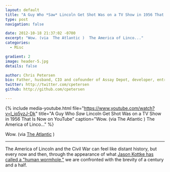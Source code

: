 ```yaml
---
layout: default
title: "A Guy Who *Saw* Lincoln Get Shot Was on a TV Show in 1956 That Is Now on YouTube"
type: post
navigation: false

date: 2012-10-18 21:37:02 -0700
excerpt: "Wow. (via  The Atlantic )  The America of Linco..."
categories:
  - Misc

gradient: 2
image: header-5.jpg
details: false

author: Chris Petersen
bio: Father, husband, CIO and cofounder of Assay Depot, developer, entrepreneur and technologist.
twitter: http://twitter.com/cpetersen
github: http://github.com/cpetersen

---
```


{% include media-youtube.html file="https://www.youtube.com/watch?v=I_iq5yzJ-Dk" title="A Guy Who *Saw* Lincoln Get Shot Was on a TV Show in 1956 That Is Now on YouTube" caption="Wow. (via  The Atlantic )  The America of Linco..." %}

Wow. (via  [The Atlantic](http://www.theatlantic.com/technology/archive/2012/10/a-guy-who-saw-lincoln-get-shot-was-on-a-tv-show-in-1956-that-is-now-on-youtube/263800/) ) 

***

The America of Lincoln and the Civil War can feel like distant history, but every now and then, through the appearance of what [Jason Kottke has called a "human wormhole,"](http://kottke.org/12/01/human-wormholes-and-the-great-span) we are confronted with the brevity of a century and a half. 

